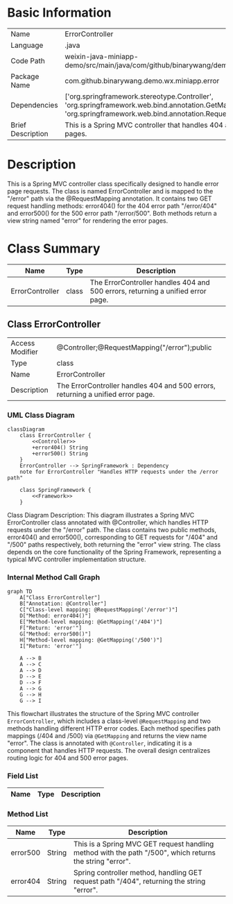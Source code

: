 # Basic Information

|      |      |
|------|------|
| Name | ErrorController |
| Language | .java |
| Code Path | weixin-java-miniapp-demo/src/main/java/com/github/binarywang/demo/wx/miniapp/error/ErrorController.java |
| Package Name | com.github.binarywang.demo.wx.miniapp.error |
| Dependencies | ['org.springframework.stereotype.Controller', 'org.springframework.web.bind.annotation.GetMapping', 'org.springframework.web.bind.annotation.RequestMapping'] |
| Brief Description | This is a Spring MVC controller that handles 404 and 500 error requests, returning error pages. |

# Description

This is a Spring MVC controller class specifically designed to handle error page requests. The class is named ErrorController and is mapped to the "/error" path via the @RequestMapping annotation. It contains two GET request handling methods: error404() for the 404 error path "/error/404" and error500() for the 500 error path "/error/500". Both methods return a view string named "error" for rendering the error pages.

# Class Summary

| Name   | Type  | Description |
|-------|------|-------------|
| ErrorController | class | The ErrorController handles 404 and 500 errors, returning a unified error page. |



## Class ErrorController

|      |      |
|------|------|
| Access Modifier | @Controller;@RequestMapping("/error");public |
| Type | class |
| Name | ErrorController |
| Description | The ErrorController handles 404 and 500 errors, returning a unified error page. |


### UML Class Diagram

```mermaid
classDiagram
    class ErrorController {
        <<Controller>>
        +error404() String
        +error500() String
    }
    ErrorController --> SpringFramework : Dependency
    note for ErrorController "Handles HTTP requests under the /error path"

    class SpringFramework {
        <<Framework>>
    }
```

Class Diagram Description: This diagram illustrates a Spring MVC ErrorController class annotated with @Controller, which handles HTTP requests under the "/error" path. The class contains two public methods, error404() and error500(), corresponding to GET requests for "/404" and "/500" paths respectively, both returning the "error" view string. The class depends on the core functionality of the Spring Framework, representing a typical MVC controller implementation structure.


### Internal Method Call Graph

```mermaid
graph TD
    A["Class ErrorController"]
    B["Annotation: @Controller"]
    C["Class-level mapping: @RequestMapping('/error')"]
    D["Method: error404()"]
    E["Method-level mapping: @GetMapping('/404')"]
    F["Return: 'error'"]
    G["Method: error500()"]
    H["Method-level mapping: @GetMapping('/500')"]
    I["Return: 'error'"]

    A --> B
    A --> C
    A --> D
    D --> E
    D --> F
    A --> G
    G --> H
    G --> I
```

This flowchart illustrates the structure of the Spring MVC controller `ErrorController`, which includes a class-level `@RequestMapping` and two methods handling different HTTP error codes. Each method specifies path mappings (/404 and /500) via `@GetMapping` and returns the view name "error". The class is annotated with `@Controller`, indicating it is a component that handles HTTP requests. The overall design centralizes routing logic for 404 and 500 error pages.

### Field List

| Name  | Type  | Description |
|-------|-------|------|

### Method List

| Name  | Type  | Description |
|-------|-------|------|
| error500 | String | This is a Spring MVC GET request handling method with the path "/500", which returns the string "error". |
| error404 | String | Spring controller method, handling GET request path "/404", returning the string "error". |




